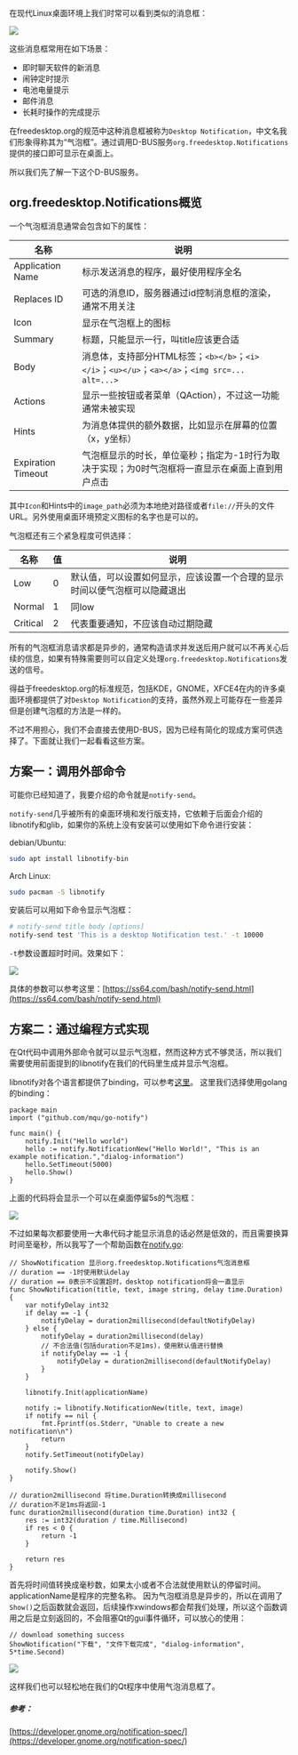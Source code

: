 在现代Linux桌面环境上我们时常可以看到类似的消息框：

![](../../images/linux-notification/notify1.jpg)

这些消息框常用在如下场景：
- 即时聊天软件的新消息
- 闹钟定时提示
- 电池电量提示
- 邮件消息
- 长耗时操作的完成提示

在freedesktop.org的规范中这种消息框被称为`Desktop Notification`，中文名我们形象得称其为“气泡框”。通过调用D-BUS服务`org.freedesktop.Notifications`提供的接口即可显示在桌面上。

所以我们先了解一下这个D-BUS服务。

## org.freedesktop.Notifications概览
一个气泡框消息通常会包含如下的属性：

| 名称 | 说明 |
| ------ | ------ |
| Application Name | 标示发送消息的程序，最好使用程序全名 |
| Replaces ID | 可选的消息ID，服务器通过id控制消息框的渲染，通常不用关注 |
| Icon | 显示在气泡框上的图标 |
| Summary | 标题，只能显示一行，叫title应该更合适 |
| Body | 消息体，支持部分HTML标签；`<b></b>`；`<i></i>`；`<u></u>`；`<a></a>`；`<img src=... alt=...>` |
| Actions | 显示一些按钮或者菜单（QAction），不过这一功能通常未被实现|
| Hints | 为消息体提供的额外数据，比如显示在屏幕的位置（x，y坐标）|
| Expiration Timeout | 气泡框显示的时长，单位毫秒；指定为-1时行为取决于实现；为0时气泡框将一直显示在桌面上直到用户点击 |

其中`Icon`和Hints中的`image_path`必须为本地绝对路径或者`file://`开头的文件URL。另外使用桌面环境预定义图标的名字也是可以的。

气泡框还有三个紧急程度可供选择：

| 名称 | 值 | 说明 |
| ------ | ------ | ------ |
| Low | 0 | 默认值，可以设置如何显示，应该设置一个合理的显示时间以便气泡框可以隐藏退出 |
| Normal | 1 | 同low |
| Critical | 2 | 代表重要通知，不应该自动过期隐藏 |

所有的气泡框消息请求都是异步的，通常构造请求并发送后用户就可以不再关心后续的信息，如果有特殊需要则可以自定义处理`org.freedesktop.Notifications`发送的信号。

得益于freedesktop.org的标准规范，包括KDE，GNOME，XFCE4在内的许多桌面环境都提供了对`Desktop Notification`的支持，虽然外观上可能存在一些差异但是创建气泡框的方法是一样的。

不过不用担心，我们不会直接去使用D-BUS，因为已经有简化的现成方案可供选择了。下面就让我们一起看看这些方案。

## 方案一：调用外部命令
可能你已经知道了，我要介绍的命令就是`notify-send`。

`notify-send`几乎被所有的桌面环境和发行版支持，它依赖于后面会介绍的libnotify和glib，如果你的系统上没有安装可以使用如下命令进行安装：

debian/Ubuntu:
```bash
sudo apt install libnotify-bin
```
Arch Linux:
```bash
sudo pacman -S libnotify
```

安装后可以用如下命令显示气泡框：
```bash
# notify-send title body [options]
notify-send test 'This is a desktop Notification test.' -t 10000
```
`-t`参数设置超时时间。效果如下：

![](../../images/linux-notification/notify2.png)

具体的参数可以参考这里：[https://ss64.com/bash/notify-send.html](https://ss64.com/bash/notify-send.html)

## 方案二：通过编程方式实现
在Qt代码中调用外部命令就可以显示气泡框，然而这种方式不够灵活，所以我们需要使用前面提到的libnotify在我们的代码里生成并显示气泡框。

libnotify对各个语言都提供了binding，可以参考[这里](https://wiki.archlinux.org/index.php/Desktop_notifications#Usage_in_programming)。
这里我们选择使用golang的binding：
```golang
package main
import ("github.com/mqu/go-notify")

func main() {
	notify.Init("Hello world")
	hello := notify.NotificationNew("Hello World!", "This is an example notification.","dialog-information")
	hello.SetTimeout(5000)
	hello.Show()
}
```
上面的代码将会显示一个可以在桌面停留5s的气泡框：

![](../../images/linux-notification/notify3.png)

不过如果每次都要使用一大串代码才能显示消息的话必然是低效的，而且需要换算时间至毫秒，所以我写了一个帮助函数在[notify.go](https://github.com/apocelipes/schannel-qt5/blob/master/widgets/notify.go):
```golang
// ShowNotification 显示org.freedesktop.Notifications气泡消息框
// duration == -1时使用默认delay
// duration == 0表示不设置超时，desktop notification将会一直显示
func ShowNotification(title, text, image string, delay time.Duration) {
	var notifyDelay int32
	if delay == -1 {
		notifyDelay = duration2millisecond(defaultNotifyDelay)
	} else {
		notifyDelay = duration2millisecond(delay)
		// 不合法值(包括duration不足1ms)，使用默认值进行替换
		if notifyDelay == -1 {
			notifyDelay = duration2millisecond(defaultNotifyDelay)
		}
	}

	libnotify.Init(applicationName)

	notify := libnotify.NotificationNew(title, text, image)
	if notify == nil {
		fmt.Fprintf(os.Stderr, "Unable to create a new notification\n")
		return
	}
	notify.SetTimeout(notifyDelay)

	notify.Show()
}

// duration2millisecond 将time.Duration转换成millisecond
// duration不足1ms将返回-1
func duration2millisecond(duration time.Duration) int32 {
	res := int32(duration / time.Millisecond)
	if res < 0 {
		return -1
	}

	return res
}
```
首先将时间值转换成毫秒数，如果太小或者不合法就使用默认的停留时间。applicationName是程序的完整名称。
因为气泡框消息是异步的，所以在调用了`Show()`之后函数就会返回，后续操作xwindows都会帮我们处理，所以这个函数调用之后是立刻返回的，不会阻塞Qt的gui事件循环，可以放心的使用：
```golang
// download something success
ShowNotification("下载", "文件下载完成", "dialog-information", 5*time.Second)
```
![](../../images/linux-notification/notify4.png)

这样我们也可以轻松地在我们的Qt程序中使用气泡消息框了。

##### 参考：
[https://developer.gnome.org/notification-spec/](https://developer.gnome.org/notification-spec/)
